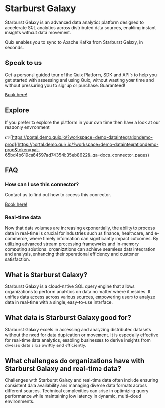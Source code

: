 <!--[tech-name]-->
# Starburst Galaxy

<!--[blurb-about-tech]-->
Starburst Galaxy is an advanced data analytics platform designed to accelerate SQL analytics across distributed data sources, enabling instant insights without data movement.

Quix enables you to sync to Apache Kafka <span id="to_or_from">from</span> <span id="techname">Starburst Galaxy</span>, in seconds.

## Speak to us

Get a personal guided tour of the Quix Platform, SDK and API's to help you get started with assessing and using Quix, without wasting your time and without pressuring you to signup or purchase. Guaranteed!

[Book here!](https://quix.io/book-a-demo)


## Explore

If you prefer to explore the platform in your own time then have a look at our readonly environment

👉[https://portal.demo.quix.io/?workspace=demo-dataintegrationdemo-prod](https://portal.demo.quix.io/?workspace=demo-dataintegrationdemo-prod&token=pat-65bd4b619ca64597ad74354b35eb8622&_ga=docs_connector_pages)


## FAQ 

### How can I use this connector?

Contact us to find out how to access this connector.

[Book here!](https://quix.io/book-a-demo)

### Real-time data

Now that data volumes are increasing exponentially, the ability to process data in real-time is crucial for industries such as finance, healthcare, and e-commerce, where timely information can significantly impact outcomes. By utilizing advanced stream processing frameworks and in-memory computing solutions, organizations can achieve seamless data integration and analysis, enhancing their operational efficiency and customer satisfaction.

## What is <span id="techname">Starburst Galaxy</span>?

<!--[tech-seo-text]-->
Starburst Galaxy is a cloud-native SQL query engine that allows organizations to perform analytics on data no matter where it resides. It unifies data access across various sources, empowering users to analyze data in real-time with a single, easy-to-use interface.

## What data is <span id="techname">Starburst Galaxy</span> good for?

<!--[tech-data-seo-text]-->
Starburst Galaxy excels in accessing and analyzing distributed datasets without the need for data duplication or movement. It is especially effective for real-time data analytics, enabling businesses to derive insights from diverse data silos swiftly and efficiently.

## What challenges do organizations have with <span id="techname">Starburst Galaxy</span> and real-time data?

<!--[tech-challenges-seo-text]-->
Challenges with Starburst Galaxy and real-time data often include ensuring consistent data availability and managing diverse data formats across different sources. Technical complexities can arise in optimizing query performance while maintaining low latency in dynamic, multi-cloud environments.